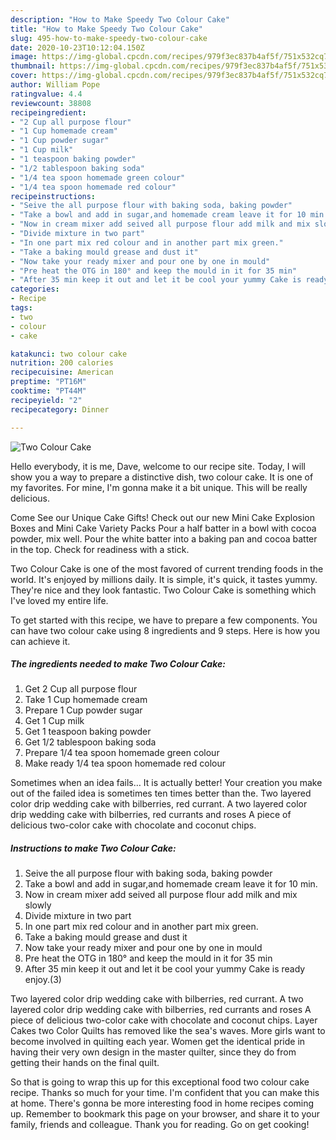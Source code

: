 ```yaml
---
description: "How to Make Speedy Two Colour Cake"
title: "How to Make Speedy Two Colour Cake"
slug: 495-how-to-make-speedy-two-colour-cake
date: 2020-10-23T10:12:04.150Z
image: https://img-global.cpcdn.com/recipes/979f3ec837b4af5f/751x532cq70/two-colour-cake-recipe-main-photo.jpg
thumbnail: https://img-global.cpcdn.com/recipes/979f3ec837b4af5f/751x532cq70/two-colour-cake-recipe-main-photo.jpg
cover: https://img-global.cpcdn.com/recipes/979f3ec837b4af5f/751x532cq70/two-colour-cake-recipe-main-photo.jpg
author: William Pope
ratingvalue: 4.4
reviewcount: 38808
recipeingredient:
- "2 Cup all purpose flour"
- "1 Cup homemade cream"
- "1 Cup powder sugar"
- "1 Cup milk"
- "1 teaspoon baking powder"
- "1/2 tablespoon baking soda"
- "1/4 tea spoon homemade green colour"
- "1/4 tea spoon homemade red colour"
recipeinstructions:
- "Seive the all purpose flour with baking soda, baking powder"
- "Take a bowl and add in sugar,and homemade cream leave it for 10 min."
- "Now in cream mixer add seived all purpose flour add milk and mix slowly"
- "Divide mixture in two part"
- "In one part mix red colour and in another part mix green."
- "Take a baking mould grease and dust it"
- "Now take your ready mixer and pour one by one in mould"
- "Pre heat the OTG in 180° and keep the mould in it for 35 min"
- "After 35 min keep it out and let it be cool your yummy Cake is ready enjoy.(3)"
categories:
- Recipe
tags:
- two
- colour
- cake

katakunci: two colour cake 
nutrition: 200 calories
recipecuisine: American
preptime: "PT16M"
cooktime: "PT44M"
recipeyield: "2"
recipecategory: Dinner

---
```



![Two Colour Cake](https://img-global.cpcdn.com/recipes/979f3ec837b4af5f/751x532cq70/two-colour-cake-recipe-main-photo.jpg)

Hello everybody, it is me, Dave, welcome to our recipe site. Today, I will show you a way to prepare a distinctive dish, two colour cake. It is one of my favorites. For mine, I'm gonna make it a bit unique. This will be really delicious.

Come See our Unique Cake Gifts! Check out our new Mini Cake Explosion Boxes and Mini Cake Variety Packs Pour a half batter in a bowl with cocoa powder, mix well. Pour the white batter into a baking pan and cocoa batter in the top. Check for readiness with a stick.

Two Colour Cake is one of the most favored of current trending foods in the world. It's enjoyed by millions daily. It is simple, it's quick, it tastes yummy. They're nice and they look fantastic. Two Colour Cake is something which I've loved my entire life.


To get started with this recipe, we have to prepare a few components. You can have two colour cake using 8 ingredients and 9 steps. Here is how you can achieve it.

<!--inarticleads1-->

##### The ingredients needed to make Two Colour Cake:

1. Get 2 Cup all purpose flour
1. Take 1 Cup homemade cream
1. Prepare 1 Cup powder sugar
1. Get 1 Cup milk
1. Get 1 teaspoon baking powder
1. Get 1/2 tablespoon baking soda
1. Prepare 1/4 tea spoon homemade green colour
1. Make ready 1/4 tea spoon homemade red colour


Sometimes when an idea fails… It is actually better! Your creation you make out of the failed idea is sometimes ten times better than the. Two layered color drip wedding cake with bilberries, red currant. A two layered color drip wedding cake with bilberries, red currants and roses A piece of delicious two-color cake with chocolate and coconut chips. 

<!--inarticleads2-->

##### Instructions to make Two Colour Cake:

1. Seive the all purpose flour with baking soda, baking powder
1. Take a bowl and add in sugar,and homemade cream leave it for 10 min.
1. Now in cream mixer add seived all purpose flour add milk and mix slowly
1. Divide mixture in two part
1. In one part mix red colour and in another part mix green.
1. Take a baking mould grease and dust it
1. Now take your ready mixer and pour one by one in mould
1. Pre heat the OTG in 180° and keep the mould in it for 35 min
1. After 35 min keep it out and let it be cool your yummy Cake is ready enjoy.(3)


Two layered color drip wedding cake with bilberries, red currant. A two layered color drip wedding cake with bilberries, red currants and roses A piece of delicious two-color cake with chocolate and coconut chips. Layer Cakes two Color Quilts has removed like the sea&#39;s waves. More girls want to become involved in quilting each year. Women get the identical pride in having their very own design in the master quilter, since they do from getting their hands on the final quilt. 

So that is going to wrap this up for this exceptional food two colour cake recipe. Thanks so much for your time. I'm confident that you can make this at home. There's gonna be more interesting food in home recipes coming up. Remember to bookmark this page on your browser, and share it to your family, friends and colleague. Thank you for reading. Go on get cooking!
